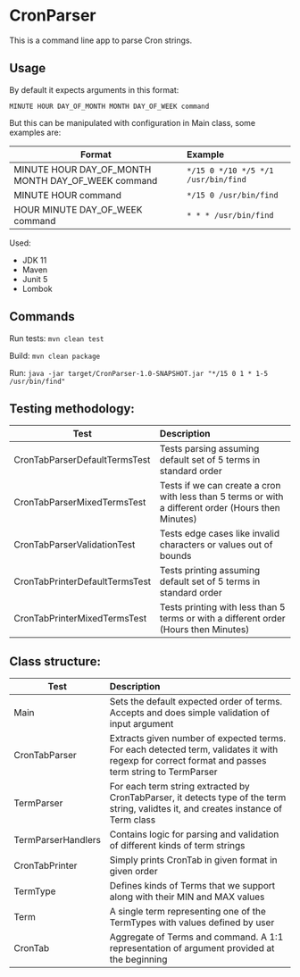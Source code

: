 # CronParser

This is a command line app to parse Cron strings.

## Usage
By default it expects arguments in this format:
```
MINUTE HOUR DAY_OF_MONTH MONTH DAY_OF_WEEK command
```

But this can be manipulated with configuration in Main class, some examples are:

| Format        | Example           |
| ------------- |:-------------|
| MINUTE HOUR DAY_OF_MONTH MONTH DAY_OF_WEEK command | `*/15 0 */10 */5 */1 /usr/bin/find` |
| MINUTE HOUR command | `*/15 0 /usr/bin/find` |
| HOUR MINUTE DAY_OF_WEEK command | `* * * /usr/bin/find` |

Used:
* JDK 11
* Maven
* Junit 5
* Lombok

## Commands

Run tests:
`mvn clean test`

Build:
`mvn clean package`

Run:
`java -jar target/CronParser-1.0-SNAPSHOT.jar "*/15 0 1 * 1-5 /usr/bin/find"`
 
## Testing methodology:

| Test        | Description           |
| ------------- |:-------------|
| CronTabParserDefaultTermsTest | Tests parsing assuming default set of 5 terms in standard order |
| CronTabParserMixedTermsTest | Tests if we can create a cron with less than 5 terms or with a different order (Hours then Minutes) |
| CronTabParserValidationTest | Tests edge cases like invalid characters or values out of bounds |
| CronTabPrinterDefaultTermsTest | Tests printing assuming default set of 5 terms in standard order |
| CronTabPrinterMixedTermsTest | Tests printing with less than 5 terms or with a different order (Hours then Minutes) |


## Class structure:

| Test        | Description           |
| ------------- |:-------------|
| Main | Sets the default expected order of terms. Accepts and does simple validation of input argument |
| CronTabParser | Extracts given number of expected terms. For each detected term, validates it with regexp for correct format and passes term string to TermParser |
| TermParser | For each term string extracted by CronTabParser, it detects type of the term string, validtes it, and creates instance of Term class |
| TermParserHandlers | Contains logic for parsing and validation of different kinds of term strings |
| CronTabPrinter | Simply prints CronTab in given format in given order |
| TermType | Defines kinds of Terms that we support along with their MIN and MAX values |
| Term | A single term representing one of the TermTypes with values defined by user |
| CronTab | Aggregate of Terms and command. A 1:1 representation of argument provided at the beginning  |
